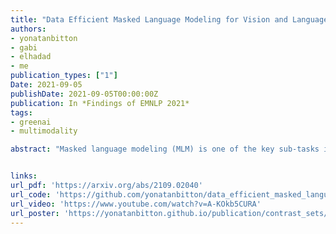 ```yaml
---
title: "Data Efficient Masked Language Modeling for Vision and Language"
authors:
- yonatanbitton
- gabi
- elhadad
- me
publication_types: ["1"]
Date: 2021-09-05
publishDate: 2021-09-05T00:00:00Z
publication: In *Findings of EMNLP 2021*
tags:
- greenai
- multimodality

abstract: "Masked language modeling (MLM) is one of the key sub-tasks in vision-language pretraining. In the cross-modal setting, tokens in the sentence are masked at random, and the model predicts the masked tokens given the image and the text. In this paper, we observe several key disadvantages of MLM in this setting. First, as captions tend to be short, in a third of the sentences no token is sampled. Second, the majority of masked tokens are stop-words and punctuation, leading to under-utilization of the image. We investigate a range of alternative masking strategies specific to the cross-modal setting that address these shortcomings, aiming for better fusion of text and image in the learned representation. When pre-training the LXMERT model, our alternative masking strategies consistently improve over the original masking strategy on three downstream tasks, especially in low resource settings. Further, our pre-training approach substantially outperforms the baseline model on a prompt-based probing task designed to elicit image objects. These results and our analysis indicate that our method allows for better utilization of the training data." 


links:
url_pdf: 'https://arxiv.org/abs/2109.02040'
url_code: 'https://github.com/yonatanbitton/data_efficient_masked_language_modeling_for_vision_and_language'
url_video: 'https://www.youtube.com/watch?v=A-KOkb5CURA'
url_poster: 'https://yonatanbitton.github.io/publication/contrast_sets/contrast_sets_poster.pdf'
---
```

